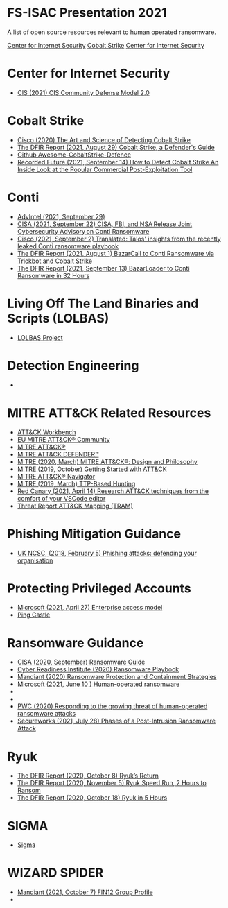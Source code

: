 # FS-ISAC Presentation 2021
A list of open source resources relevant to human operated ransomware.

[Center for Internet Security](#Center-for-Internet-Security)
[Cobalt Strike](#cobalt-strike)
[Center for Internet Security](#Center-for-Internet-Security)

# Center for Internet Security
- [CIS (2021) CIS Community Defense Model 2.0](https://www.cisecurity.org/white-papers/cis-community-defense-model-2-0/)

# Cobalt Strike
- [Cisco (2020) The Art and Science of Detecting Cobalt Strike](https://s3.amazonaws.com/talos-intelligence-site/production/document_files/files/000/095/031/original/Talos_Cobalt_Strike.pdf)
- [The DFIR Report (2021, August 29) Cobalt Strike, a Defender's Guide](https://thedfirreport.com/2021/08/29/cobalt-strike-a-defenders-guide/)
- [Github Awesome-CobaltStrike-Defence](https://github.com/MichaelKoczwara/Awesome-CobaltStrike-Defence)
- [Recorded Future (2021, September 14) How to Detect Cobalt Strike An Inside Look at the Popular Commercial Post-Exploitation Tool](https://www.recordedfuture.com/detect-cobalt-strike-inside-look/)

# Conti
- [AdvIntel (2021, September 29)](https://www.advintel.io/post/backup-removal-solutions-from-conti-ransomware-with-love)
- [CISA (2021, September 22) CISA, FBI, and NSA Release Joint Cybersecurity Advisory on Conti Ransomware](https://us-cert.cisa.gov/ncas/current-activity/2021/09/22/cisa-fbi-and-nsa-release-joint-cybersecurity-advisory-conti)
- [Cisco (2021, September 2) Translated: Talos' insights from the recently leaked Conti ransomware playbook](https://blog.talosintelligence.com/2021/09/Conti-leak-translation.html)
- [The DFIR Report (2021, August 1) BazarCall to Conti Ransomware via Trickbot and Cobalt Strike](https://thedfirreport.com/2021/08/01/bazarcall-to-conti-ransomware-via-trickbot-and-cobalt-strike/)
- [The DFIR Report (2021, September 13) BazarLoader to Conti Ransomware in 32 Hours](https://thedfirreport.com/2021/09/13/bazarloader-to-conti-ransomware-in-32-hours/)

# Living Off The Land Binaries and Scripts (LOLBAS)
- [LOLBAS Project](https://lolbas-project.github.io/)

# Detection Engineering
- [](https://blog.palantir.com/alerting-and-detection-strategy-framework-52dc33722df2)

# MITRE ATT&CK Related Resources
- [ATT&CK Workbench](https://github.com/center-for-threat-informed-defense/attack-workbench-frontend)
- [EU MITRE ATT&CK® Community](https://attack-community.org/)
- [MITRE ATT&CK®](https://attack.mitre.org/)
- [MITRE ATT&CK DEFENDER™](https://mitre-engenuity.org/mad/)
- [MITRE (2020, March) MITRE ATT&CK®: Design and Philosophy](https://attack.mitre.org/docs/ATTACK_Design_and_Philosophy_March_2020.pdf)
- [MITRE (2019, October) Getting Started with ATT&CK](https://www.mitre.org/sites/default/files/publications/mitre-getting-started-with-attack-october-2019.pdf)
- [MITRE ATT&CK® Navigator](https://mitre-attack.github.io/attack-navigator/)
- [MITRE (2019, March) TTP-Based Hunting](http://www.mitre.org/sites/default/files/publications/pr-19-3892-ttp-based-hunting.pdf)
- [Red Canary (2021, April 14) Research ATT&CK techniques from the comfort of your VSCode editor](https://redcanary.com/blog/vscode-attack/)
- [Threat Report ATT&CK Mapping (TRAM)](https://github.com/center-for-threat-informed-defense/tram)

# Phishing Mitigation Guidance
- [UK NCSC, (2018, February 5) Phishing attacks: defending your organisation](https://www.ncsc.gov.uk/guidance/phishing)

# Protecting Privileged Accounts
- [Microsoft (2021, April 27) Enterprise access model](https://docs.microsoft.com/en-us/security/compass/privileged-access-access-model)
- [Ping Castle]()

# Ransomware Guidance
- [CISA (2020, September) Ransomware Guide](https://www.cisa.gov/sites/default/files/publications/CISA_MS-ISAC_Ransomware%20Guide_S508C.pdf)
- [Cyber Readiness Institute (2020) Ransomware Playbook](https://cyberreadinessinstitute.org/resource/ransomware-playbook/)
- [Mandiant (2020) Ransomware Protection and Containment Strategies](https://www.fireeye.com/content/dam/fireeye-www/current-threats/pdfs/wp-ransomware-protection-and-containment-strategies.pdf)
- [Microsoft (2021, June 10 ) Human-operated ransomware](https://docs.microsoft.com/en-us/security/compass/human-operated-ransomware)
- [](https://www.microsoft.com/security/blog/2021/09/20/a-guide-to-combatting-human-operated-ransomware-part-1)
- [](https://www.microsoft.com/security/blog/2021/09/27/a-guide-to-combatting-human-operated-ransomware-part-2)
- [PWC (2020) Responding to the growing threat of human-operated ransomware attacks](https://www.pwc.co.uk/cyber-security/pdf/responding-to-growing-human-operated-ransomware-attacks-threat.pdf)
- [Secureworks (2021, July 28) Phases of a Post-Intrusion Ransomware Attack](https://www.secureworks.com/research/phases-of-a-post-intrusion-ransomware-attack)

# Ryuk
- [The DFIR Report (2020, October 8) Ryuk’s Return](https://thedfirreport.com/2020/10/08/ryuks-return/)
- [The DFIR Report (2020, November 5) Ryuk Speed Run, 2 Hours to Ransom](https://thedfirreport.com/2020/11/05/ryuk-speed-run-2-hours-to-ransom/)
- [The DFIR Report (2020, October 18) Ryuk in 5 Hours](https://thedfirreport.com/2020/10/18/ryuk-in-5-hours/)

# SIGMA
- [Sigma](https://github.com/SigmaHQ/sigma)

# WIZARD SPIDER
- [Mandiant (2021, October 7) FIN12 Group Profile](https://www.mandiant.com/media/12596/download)
- []()

